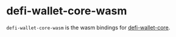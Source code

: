 # defi-wallet-core-wasm

`defi-wallet-core-wasm` is the wasm bindings for [defi-wallet-core](https://github.com/crypto-com/defi-wallet-core-rs).
